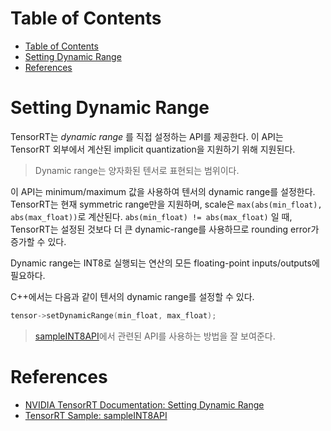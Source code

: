 # Table of Contents

- [Table of Contents](#table-of-contents)
- [Setting Dynamic Range](#setting-dynamic-range)
- [References](#references)

# Setting Dynamic Range

TensorRT는 *dynamic range* 를 직접 설정하는 API를 제공한다. 이 API는 TensorRT 외부에서 계산된 implicit quantization을 지원하기 위해 지원된다.

> Dynamic range는 양자화된 텐서로 표현되는 범위이다. 

이 API는 minimum/maximum 값을 사용하여 텐서의 dynamic range를 설정한다. TensorRT는 현재 symmetric range만을 지원하며, scale은 `max(abs(min_float), abs(max_float))`로 계산된다. `abs(min_float) != abs(max_float)` 일 때, TensorRT는 설정된 것보다 더 큰 dynamic-range를 사용하므로 rounding error가 증가할 수 있다.

Dynamic range는 INT8로 실행되는 연산의 모든 floating-point inputs/outputs에 필요하다.

C++에서는 다음과 같이 텐서의 dynamic range를 설정할 수 있다.
```c++
tensor->setDynamicRange(min_float, max_float);
```

> [sampleINT8API](https://github.com/NVIDIA/TensorRT/tree/main/samples/sampleINT8API)에서 관련된 API를 사용하는 방법을 잘 보여준다.

# References

- [NVIDIA TensorRT Documentation: Setting Dynamic Range](https://docs.nvidia.com/deeplearning/tensorrt/developer-guide/index.html#set-dynamic-range)
- [TensorRT Sample: sampleINT8API](https://github.com/NVIDIA/TensorRT/tree/main/samples/sampleINT8API)
